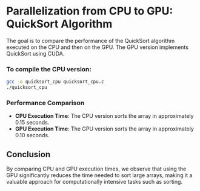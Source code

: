 # Parallelization from CPU to GPU: QuickSort Algorithm

The goal is to compare the performance of the QuickSort algorithm executed on the CPU and then on the GPU. The GPU version implements QuickSort using CUDA.

### To compile the CPU version:

```bash
gcc -o quicksort_cpu quicksort_cpu.c
./quicksort_cpu
```

### Performance Comparison

* **CPU Execution Time**: The CPU version sorts the array in approximately 0.15 seconds.
* **GPU Execution Time**: The GPU version sorts the array in approximately 0.10 seconds.

## Conclusion

By comparing CPU and GPU execution times, we observe that using the GPU significantly reduces the time needed to sort large arrays, making it a valuable approach for computationally intensive tasks such as sorting.
